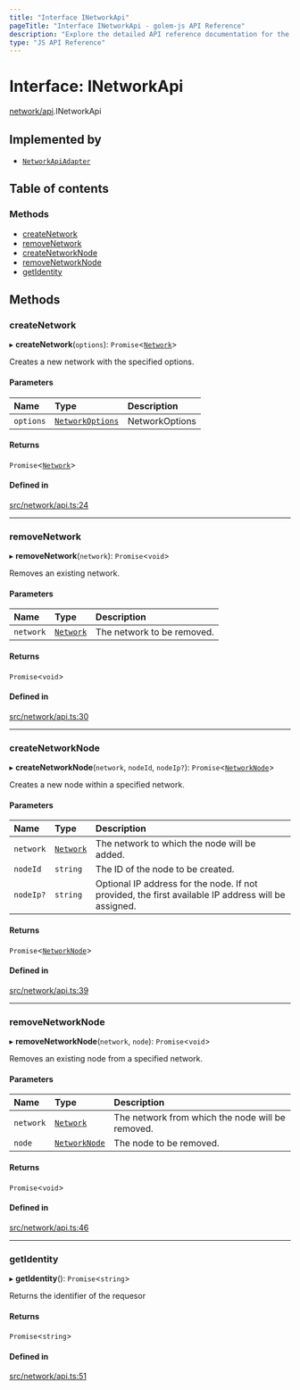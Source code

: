 ```yaml
---
title: "Interface INetworkApi"
pageTitle: "Interface INetworkApi - golem-js API Reference"
description: "Explore the detailed API reference documentation for the Interface INetworkApi within the golem-js SDK for the Golem Network."
type: "JS API Reference"
---
```

# Interface: INetworkApi

[network/api](../modules/network_api).INetworkApi

## Implemented by

- [`NetworkApiAdapter`](../classes/shared_yagna_adapters_network_api_adapter.NetworkApiAdapter)

## Table of contents

### Methods

- [createNetwork](network_api.INetworkApi#createnetwork)
- [removeNetwork](network_api.INetworkApi#removenetwork)
- [createNetworkNode](network_api.INetworkApi#createnetworknode)
- [removeNetworkNode](network_api.INetworkApi#removenetworknode)
- [getIdentity](network_api.INetworkApi#getidentity)

## Methods

### createNetwork

▸ **createNetwork**(`options`): `Promise`\<[`Network`](../classes/network_network.Network)\>

Creates a new network with the specified options.

#### Parameters

| Name | Type | Description |
| :------ | :------ | :------ |
| `options` | [`NetworkOptions`](network_network_module.NetworkOptions) | NetworkOptions |

#### Returns

`Promise`\<[`Network`](../classes/network_network.Network)\>

#### Defined in

[src/network/api.ts:24](https://github.com/golemfactory/golem-js/blob/ed1cf1df/src/network/api.ts#L24)

___

### removeNetwork

▸ **removeNetwork**(`network`): `Promise`\<`void`\>

Removes an existing network.

#### Parameters

| Name | Type | Description |
| :------ | :------ | :------ |
| `network` | [`Network`](../classes/network_network.Network) | The network to be removed. |

#### Returns

`Promise`\<`void`\>

#### Defined in

[src/network/api.ts:30](https://github.com/golemfactory/golem-js/blob/ed1cf1df/src/network/api.ts#L30)

___

### createNetworkNode

▸ **createNetworkNode**(`network`, `nodeId`, `nodeIp?`): `Promise`\<[`NetworkNode`](../classes/network_node.NetworkNode)\>

Creates a new node within a specified network.

#### Parameters

| Name | Type | Description |
| :------ | :------ | :------ |
| `network` | [`Network`](../classes/network_network.Network) | The network to which the node will be added. |
| `nodeId` | `string` | The ID of the node to be created. |
| `nodeIp?` | `string` | Optional IP address for the node. If not provided, the first available IP address will be assigned. |

#### Returns

`Promise`\<[`NetworkNode`](../classes/network_node.NetworkNode)\>

#### Defined in

[src/network/api.ts:39](https://github.com/golemfactory/golem-js/blob/ed1cf1df/src/network/api.ts#L39)

___

### removeNetworkNode

▸ **removeNetworkNode**(`network`, `node`): `Promise`\<`void`\>

Removes an existing node from a specified network.

#### Parameters

| Name | Type | Description |
| :------ | :------ | :------ |
| `network` | [`Network`](../classes/network_network.Network) | The network from which the node will be removed. |
| `node` | [`NetworkNode`](../classes/network_node.NetworkNode) | The node to be removed. |

#### Returns

`Promise`\<`void`\>

#### Defined in

[src/network/api.ts:46](https://github.com/golemfactory/golem-js/blob/ed1cf1df/src/network/api.ts#L46)

___

### getIdentity

▸ **getIdentity**(): `Promise`\<`string`\>

Returns the identifier of the requesor

#### Returns

`Promise`\<`string`\>

#### Defined in

[src/network/api.ts:51](https://github.com/golemfactory/golem-js/blob/ed1cf1df/src/network/api.ts#L51)
